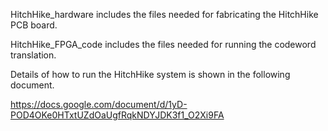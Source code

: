 HitchHike_hardware includes the files needed for fabricating the HitchHike PCB board.

HitchHike_FPGA_code includes the files needed for running the codeword translation.

Details of how to run the HitchHike system is shown in the following document.

https://docs.google.com/document/d/1yD-POD4OKe0HTxtUZdOaUgfRqkNDYJDK3f1_O2Xi9FA
